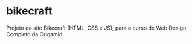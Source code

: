 # bikecraft
Projeto do site Bikecraft (HTML, CSS e JS), para o curso de Web Design Completo da Origamid.
